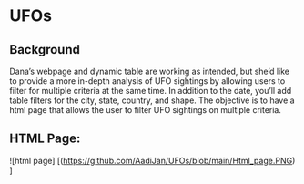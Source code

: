 # UFOs

## Background
Dana’s webpage and dynamic table are working as intended, but she’d like to provide a more in-depth analysis of UFO sightings by allowing users to filter for multiple criteria at the same time. In addition to the date, you’ll add table filters for the city, state, country, and shape. The objective is to have a html page that allows the user to filter UFO sightings on multiple criteria.

## HTML Page:
![html page] [(https://github.com/AadiJan/UFOs/blob/main/Html_page.PNG) ]
